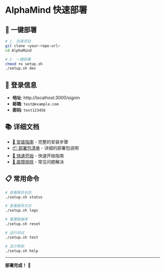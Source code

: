 # AlphaMind 快速部署

## 🚀 一键部署

```bash
# 1. 克隆项目
git clone <your-repo-url>
cd AlphaMind

# 2. 一键部署
chmod +x setup.sh
./setup.sh dev
```

## 🔐 登录信息

- **地址**: http://localhost:3000/signin
- **邮箱**: `test@example.com`
- **密码**: `test123456`

## 📚 详细文档

- [📖 安装指南](INSTALL.md) - 完整的安装步骤
- [📦 部署包清单](DEPLOYMENT_PACKAGE.md) - 详细的部署包说明
- [🚀 快速开始](QUICK_START.md) - 快速开始指南
- [🔧 故障排除](troubleshooting.md) - 常见问题解决

## 📋 常用命令

```bash
# 查看服务状态
./setup.sh status

# 查看服务日志
./setup.sh logs

# 重置数据库
./setup.sh reset

# 运行测试
./setup.sh test

# 显示帮助
./setup.sh help
```

---

**部署完成！** 🎉 

